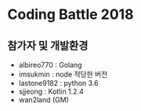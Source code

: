# Coding Battle 2018

## 참가자 및 개발환경

- albireo770 : Golang
- imsukmin : node 적당한 버전
- lastone9182 : python 3.6
- sjjeong : Kotlin 1.2.4
- wan2land (GM)
